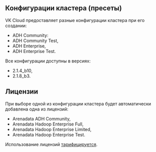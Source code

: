 ## Конфигурации кластера (пресеты)

VK Cloud предоставляет разные конфигурации кластера при его создании:

- ADH Community:
- ADH Community Test,
- ADH Enterprise,
- ADH Enterprise Test.

Все конфигурации доступны в версиях:

- 2.1.4_b10,
- 2.1.8_b3.

## Лицензии

При выборе одной из конфигурации кластера будет автоматически добавлена одна из лицензий:

- Arenadata ADH Community,
- Arenadata Hadoop Enterprise Full,
- Arenadata Hadoop Enterprise Limited,
- Arenadata Hadoop Enterprise Test.

<warn>

Использование лицензий [тарифицируется](../../tariffication).

</warn>
